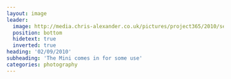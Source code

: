 ```yaml
---
layout: image
leader:
  image: http://media.chris-alexander.co.uk/pictures/project365/2010/sep/02/020910.jpg
  position: bottom
  hidetext: true
  inverted: true
heading: '02/09/2010'
subheading: 'The Mini comes in for some use'
categories: photography
---
```

